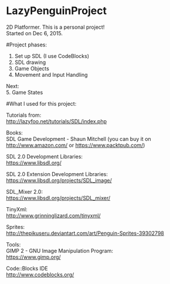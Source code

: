 # LazyPenguinProject
2D Platformer. 
This is a personal project!   
Started on Dec 6, 2015.

#Project phases:
1. Set up SDL (I use CodeBlocks)
2. SDL drawing
3. Game Objects
4. Movement and Input Handling

Next:    
5. Game States



#What I used for this project:    

Tutorials from:   
http://lazyfoo.net/tutorials/SDL/index.php

Books:   
SDL Game Development - Shaun Mitchell (you can buy it on http://www.amazon.com/ or https://www.packtpub.com/)   

SDL 2.0 Development Libraries:   
https://www.libsdl.org/   

SDL 2.0 Extension Development Libraries:   
https://www.libsdl.org/projects/SDL_image/   

SDL_Mixer 2.0:   
https://www.libsdl.org/projects/SDL_mixer/   

TinyXml:   
http://www.grinninglizard.com/tinyxml/   

Sprites:   
http://thepikuseru.deviantart.com/art/Penguin-Sprites-39302798

Tools:   
GIMP 2 - GNU Image Manipulation Program:   
https://www.gimp.org/

Code::Blocks IDE   
http://www.codeblocks.org/





